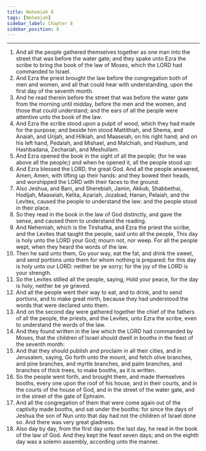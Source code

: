```yaml
---
title: Nehemiah 8
tags: [Nehemiah]
sidebar_label: Chapter 8
sidebar_position: 8
---
```


---
1. And all the people gathered themselves together as one man into the street that was before the water gate; and they spake unto Ezra the scribe to bring the book of the law of Moses, which the LORD had commanded to Israel.
2. And Ezra the priest brought the law before the congregation both of men and women, and all that could hear with understanding, upon the first day of the seventh month.
3. And he read therein before the street that was before the water gate from the morning until midday, before the men and the women, and those that could understand; and the ears of all the people were attentive unto the book of the law.
4. And Ezra the scribe stood upon a pulpit of wood, which they had made for the purpose; and beside him stood Mattithiah, and Shema, and Anaiah, and Urijah, and Hilkiah, and Maaseiah, on his right hand; and on his left hand, Pedaiah, and Mishael, and Malchiah, and Hashum, and Hashbadana, Zechariah, and Meshullam.
5. And Ezra opened the book in the sight of all the people; (for he was above all the people;) and when he opened it, all the people stood up:
6. And Ezra blessed the LORD, the great God. And all the people answered, Amen, Amen, with lifting up their hands: and they bowed their heads, and worshipped the LORD with their faces to the ground.
7. Also Jeshua, and Bani, and Sherebiah, Jamin, Akkub, Shabbethai, Hodijah, Maaseiah, Kelita, Azariah, Jozabad, Hanan, Pelaiah, and the Levites, caused the people to understand the law: and the people stood in their place.
8. So they read in the book in the law of God distinctly, and gave the sense, and caused them to understand the reading.
9. And Nehemiah, which is the Tirshatha, and Ezra the priest the scribe, and the Levites that taught the people, said unto all the people, This day is holy unto the LORD your God; mourn not, nor weep. For all the people wept, when they heard the words of the law.
10. Then he said unto them, Go your way, eat the fat, and drink the sweet, and send portions unto them for whom nothing is prepared: for this day is holy unto our LORD: neither be ye sorry; for the joy of the LORD is your strength.
11. So the Levites stilled all the people, saying, Hold your peace, for the day is holy; neither be ye grieved.
12. And all the people went their way to eat, and to drink, and to send portions, and to make great mirth, because they had understood the words that were declared unto them.
13. And on the second day were gathered together the chief of the fathers of all the people, the priests, and the Levites, unto Ezra the scribe, even to understand the words of the law.
14. And they found written in the law which the LORD had commanded by Moses, that the children of Israel should dwell in booths in the feast of the seventh month:
15. And that they should publish and proclaim in all their cities, and in Jerusalem, saying, Go forth unto the mount, and fetch olive branches, and pine branches, and myrtle branches, and palm branches, and branches of thick trees, to make booths, as it is written.
16. So the people went forth, and brought them, and made themselves booths, every one upon the roof of his house, and in their courts, and in the courts of the house of God, and in the street of the water gate, and in the street of the gate of Ephraim.
17. And all the congregation of them that were come again out of the captivity made booths, and sat under the booths: for since the days of Jeshua the son of Nun unto that day had not the children of Israel done so. And there was very great gladness.
18. Also day by day, from the first day unto the last day, he read in the book of the law of God. And they kept the feast seven days; and on the eighth day was a solemn assembly, according unto the manner.